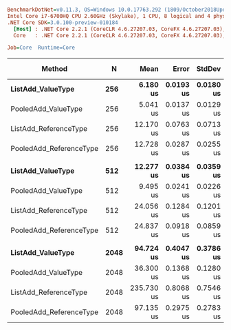``` ini

BenchmarkDotNet=v0.11.3, OS=Windows 10.0.17763.292 (1809/October2018Update/Redstone5)
Intel Core i7-6700HQ CPU 2.60GHz (Skylake), 1 CPU, 8 logical and 4 physical cores
.NET Core SDK=3.0.100-preview-010184
  [Host] : .NET Core 2.2.1 (CoreCLR 4.6.27207.03, CoreFX 4.6.27207.03), 64bit RyuJIT
  Core   : .NET Core 2.2.1 (CoreCLR 4.6.27207.03, CoreFX 4.6.27207.03), 64bit RyuJIT

Job=Core  Runtime=Core  

```
|                  Method |    N |       Mean |     Error |    StdDev | Ratio | RatioSD | Gen 0/1k Op | Gen 1/1k Op | Gen 2/1k Op | Allocated Memory/Op |
|------------------------ |----- |-----------:|----------:|----------:|------:|--------:|------------:|------------:|------------:|--------------------:|
|       **ListAdd_ValueType** |  **256** |   **6.180 us** | **0.0193 us** | **0.0180 us** |  **1.00** |    **0.00** |     **10.5209** |           **-** |           **-** |             **33056 B** |
|     PooledAdd_ValueType |  256 |   5.041 us | 0.0137 us | 0.0129 us |  0.82 |    0.00 |      0.0153 |           - |           - |                56 B |
|   ListAdd_ReferenceType |  256 |  12.170 us | 0.0763 us | 0.0713 us |  1.97 |    0.01 |     20.8282 |           - |           - |             65808 B |
| PooledAdd_ReferenceType |  256 |  12.728 us | 0.0287 us | 0.0255 us |  2.06 |    0.01 |      0.0153 |           - |           - |                56 B |
|                         |      |            |           |           |       |         |             |             |             |                     |
|       **ListAdd_ValueType** |  **512** |  **12.277 us** | **0.0384 us** | **0.0359 us** |  **1.00** |    **0.00** |     **20.8282** |           **-** |           **-** |             **65848 B** |
|     PooledAdd_ValueType |  512 |   9.495 us | 0.0241 us | 0.0226 us |  0.77 |    0.00 |      0.0153 |           - |           - |                56 B |
|   ListAdd_ReferenceType |  512 |  24.056 us | 0.1284 us | 0.1201 us |  1.96 |    0.01 |     41.6565 |           - |           - |            131368 B |
| PooledAdd_ReferenceType |  512 |  24.837 us | 0.0918 us | 0.0859 us |  2.02 |    0.01 |           - |           - |           - |                56 B |
|                         |      |            |           |           |       |         |             |             |             |                     |
|       **ListAdd_ValueType** | **2048** |  **94.724 us** | **0.4047 us** | **0.3786 us** |  **1.00** |    **0.00** |     **41.6260** |     **41.6260** |     **41.6260** |            **262504 B** |
|     PooledAdd_ValueType | 2048 |  36.300 us | 0.1368 us | 0.1280 us |  0.38 |    0.00 |           - |           - |           - |                56 B |
|   ListAdd_ReferenceType | 2048 | 235.730 us | 0.8068 us | 0.7546 us |  2.49 |    0.02 |    124.7559 |    124.7559 |    124.7559 |            524632 B |
| PooledAdd_ReferenceType | 2048 |  97.135 us | 0.2975 us | 0.2783 us |  1.03 |    0.01 |           - |           - |           - |                56 B |
